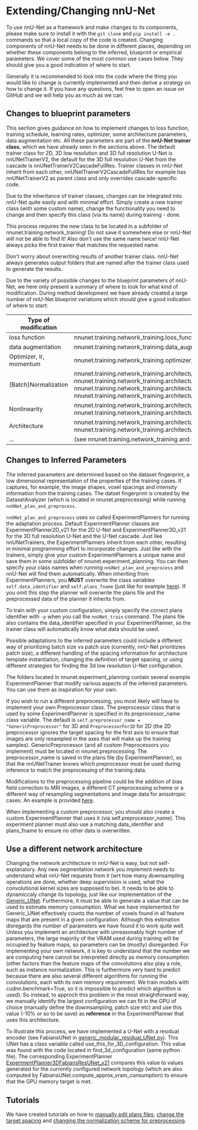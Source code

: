 # Extending/Changing nnU-Net

To use nnU-Net as a framework and make changes to its components, please make sure to install it with the `git clone`
and `pip install -e .` commands so that a local copy of the code is created.
Changing components of nnU-Net needs to be done in different places, depending on whether these components belong to
the inferred, blueprint or empirical parameters. We cover some of the most common use cases below. They should give
you a good indication of where to start.

Generally it is recommended to look into the code where the thing you would like to change is currently implemented
and then derive a strategy on how to change it. If you have any questions, feel free to open an issue on GitHub and
we will help you as much as we can.

## Changes to blueprint parameters

This section gives guidance on how to implement changes to loss function, training schedule, learning rates, optimizer,
some architecture parameters, data augmentation etc. All these parameters are part of the **nnU-Net trainer class**,
which we have already seen in the sections above. The default trainer class for 2D, 3D low resolution and 3D full
resolution U-Net is nnUNetTrainerV2, the default for the 3D full resolution U-Net from the cascade is
nnUNetTrainerV2CascadeFullRes. Trainer classes in nnU-Net inherit from each other, nnUNetTrainerV2CascadeFullRes for
example has nnUNetTrainerV2 as parent class and only overrides cascade-specific code.

Due to the inheritance of trainer classes, changes can be integrated into nnU-Net quite easily and with minimal effort.
Simply create a new trainer class (with some custom name), change the functionality you need to change and then specify
this class (via its name) during training - done.

This process requires the new class to be located in a subfolder of nnunet.training.network_training! Do not save it
somewhere else or nnU-Net will not be able to find it! Also don't use the same name twice! nnU-Net always picks the
first trainer that matches the requested name.

Don't worry about overwriting results of another trainer class. nnU-Net always generates output folders that are named
after the trainer class used to generate the results.

Due to the variety of possible changes to the blueprint parameters of nnU-Net, we here only present a summary of where
to look for what kind of modification. During method development we have already created a large number of nnU-Net
blueprint variations which should give a good indication of where to start:

| Type of modification    | Examples                                                                                                                                                                                                                                                                                                                                              |
| ----------------------- | ----------------------------------------------------------------------------------------------------------------------------------------------------------------------------------------------------------------------------------------------------------------------------------------------------------------------------------------------------- |
| loss function           | nnunet.training.network_training.loss_function.\*                                                                                                                                                                                                                                                                                                     |
| data augmentation       | nnunet.training.network_training.data_augmentation.\*                                                                                                                                                                                                                                                                                                 |
| Optimizer, lr, momentum | nnunet.training.network_training.optimizer_and_lr.\*                                                                                                                                                                                                                                                                                                  |
| (Batch)Normalization    | nnunet.training.network_training.architectural_variants.nnUNetTrainerV2_BN.py<br>nnunet.training.network_training.architectural_variants.nnUNetTrainerV2_FRN.py<br>nnunet.training.network_training.architectural_variants.nnUNetTrainerV2_GN.py<br>nnunet.training.network_training.architectural_variants.nnUNetTrainerV2_NoNormalization_lr1en3.py |
| Nonlinearity            | nnunet.training.network_training.architectural_variants.nnUNetTrainerV2_ReLU.py<br>nnunet.training.network_training.architectural_variants.nnUNetTrainerV2_Mish.py                                                                                                                                                                                    |
| Architecture            | nnunet.training.network_training.architectural_variants.nnUNetTrainerV2_3ConvPerStage.py<br>nnunet.training.network_training.architectural_variants.nnUNetTrainerV2_ResencUNet                                                                                                                                                                        |
| ...                     | (see nnunet.training.network_training and subfolders)                                                                                                                                                                                                                                                                                                 |

## Changes to Inferred Parameters

The inferred parameters are determined based on the dataset fingerprint, a low dimensional representation of the properties
of the training cases. It captures, for example, the image shapes, voxel spacings and intensity information from
the training cases. The datset fingerprint is created by the DatasetAnalyzer (which is located in nnunet.preprocessing)
while running `nnUNet_plan_and_preprocess`.

`nnUNet_plan_and_preprocess` uses so called ExperimentPlanners for running the adaptation process. Default ExperimentPlanner
classes are ExperimentPlanner2D_v21 for the 2D U-Net and ExperimentPlanner3D_v21 for the 3D full resolution U-Net and the
U-Net cascade. Just like nnUNetTrainers, the ExperimentPlanners inherit from each other, resulting in minimal programming
effort to incorporate changes. Just like with the trainers, simply give your custom ExperimentPlanners a unique name and
save them in some subfolder of nnunet.experiment_planning. You can then specify your class names when running
`nnUNet_plan_and_preprocess` and nnU-Net will find them automatically. When inheriting from ExperimentPlanners, you **MUST**
overwrite the class variables `self.data_identifier` and `self.plans_fname` (just like for example
[here](../nnunet/experiment_planning/alternative_experiment_planning/normalization/experiment_planner_3DUNet_CT2.py)).
If you omit this step the planner will overwrite the plans file and the preprocessed data of the planner it inherits from.

To train with your custom configuration, simply specify the correct plans identifier with `-p` when you call the
`nnUNet_train` command. The plans file also contains the data_identifier specified in your ExperimentPlanner, so the
trainer class will automatically know what data should be used.

Possible adaptations to the inferred parameters could include a different way of prioritizing batch size vs patch size
(currently, nnU-Net prioritizies patch size), a different handling of the spacing information for architecture template
instantiation, changing the definition of target spacing, or using different strategies for finding the 3d low
resolution U-Net configuration.

The folders located in nnunet.experiment_planning contain several example ExperimentPlanner that modify various aspects
of the inferred parameters. You can use them as inspiration for your own.

If you wish to run a different preprocessing, you most likely will have to implement your own Preprocessor class.
The preprocessor class that is used by some ExperimentPlanner is specified in its preprocessor_name class variable. The
default is `self.preprocessor_name = "GenericPreprocessor"` for 3D and `PreprocessorFor2D` for 2D (the 2D preprocessor
ignores the target spacing for the first axis to ensure that images are only resampled in the axes that will make up the training samples).
GenericPreprocessor (and all custom Preprocessors you implement) must be located in nnunet.preprocessing. The
preprocessor_name is saved in the plans file (by ExperimentPlanner), so that the
nnUNetTrainer knows which preprocessor must be used during inference to match the preprocessing of the training data.

Modifications to the preprocessing pipeline could be the addition of bias field correction to MRI images, a different CT
preprocessing scheme or a different way of resampling segmentations and image data for anisotropic cases.
An example is provided [here](../nnunet/preprocessing/preprocessing.py).

When implementing a custom preprocessor, you should also create a custom ExperimentPlanner that uses it (via self.preprocessor_name).
This experiment planner must also use a matching data_identifier and plans_fname to ensure no other data is overwritten.

## Use a different network architecture

Changing the network architecture in nnU-Net is easy, but not self-explanatory. Any new segmentation network you implement
needs to understand what nnU-Net requests from it (wrt how many downsampling operations are done, whether deep supervision
is used, what the convolutional kernel sizes are supposed to be). It needs to be able to dynamiccaly change its topology,
just like our implementation of the [Generic_UNet](../nnunet/network_architecture/generic_UNet.py). Furthermore, it must be
able to generate a value that can be used to estimate memory consumption. What we have implemented for Generic_UNet effectively
counts the number of voxels found in all feature maps that are present in a given configuration. Although this estimation
disregards the number of parameters we have found it to work quite well. Unless you implement an architecture with
unreasonably high number of parameters, the large majority of the VRAM used during training will be occupied by feature
maps, so parameters can be (mostly) disregarded. For implementing your own network, it is key to understand that the
number we are computing here cannot be interpreted directly as memory consumption (other factors than the feature maps
of the convolutions also play a role, such as instance normalization. This is furthermore very hard to predict because
there are also several different algorithms for running the convolutions, each with its own memory requirement. We train
models with cudnn.benchmark=True, so it is impossible to predict which algorithm is used).
So instead, to approch this problem in the most straightforward way, we manually identify the largest configuration we
can fit in the GPU of choice (manually define the dowmsampling, patch size etc) and use this value (-10% or so to be save)
as **reference** in the ExperimentPlanner that uses this architecture.

To illustrate this process, we have implemented a U-Net with a residual encoder
(see FabiansUNet in [generic_modular_residual_UNet.py](../nnunet/network_architecture/generic_modular_residual_UNet.py)).
This UNet has a class variable called use_this_for_3D_configuration. This value was found with the code located in
find_3d_configuration (same python file). The corresponding ExperimentPlanner
[ExperimentPlanner3DFabiansResUNet_v21](../nnunet/experiment_planning/alternative_experiment_planning/experiment_planner_residual_3DUNet_v21.py)
compares this value to values generated for the currently configured network topology (which are also computed by
FabiansUNet.compute_approx_vram_consumption) to ensure that the GPU memory target is met.

## Tutorials

We have created tutorials on how to [manually edit plans files](tutorials/edit_plans_files.md),
[change the target spacing](tutorials/custom_spacing.md) and
[changing the normalization scheme for preprocessing](tutorials/custom_preprocessing.md).
